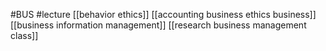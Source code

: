 #BUS
#lecture
[[behavior ethics]]
[[accounting business ethics business]]
[[business information management]]
[[research business management class]]
